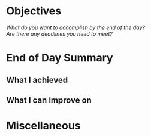 # Objectives
*What do you want to accomplish by the end of the day?*  
*Are there any deadlines you need to meet?*


# End of Day Summary

## What I achieved


## What I can improve on


# Miscellaneous


